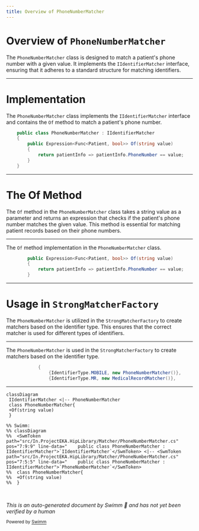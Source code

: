 ```yaml
---
title: Overview of PhoneNumberMatcher
---
```

# Overview of <SwmToken path="src/In.ProjectEKA.HipLibrary/Matcher/PhoneNumberMatcher.cs" pos="7:5:5" line-data="    public class PhoneNumberMatcher : IIdentifierMatcher">`PhoneNumberMatcher`</SwmToken>

The <SwmToken path="src/In.ProjectEKA.HipLibrary/Matcher/PhoneNumberMatcher.cs" pos="7:5:5" line-data="    public class PhoneNumberMatcher : IIdentifierMatcher">`PhoneNumberMatcher`</SwmToken> class is designed to match a patient's phone number with a given value. It implements the <SwmToken path="src/In.ProjectEKA.HipLibrary/Matcher/PhoneNumberMatcher.cs" pos="7:9:9" line-data="    public class PhoneNumberMatcher : IIdentifierMatcher">`IIdentifierMatcher`</SwmToken> interface, ensuring that it adheres to a standard structure for matching identifiers.

<SwmSnippet path="/src/In.ProjectEKA.HipLibrary/Matcher/PhoneNumberMatcher.cs" line="7">

---

# Implementation

The <SwmToken path="src/In.ProjectEKA.HipLibrary/Matcher/PhoneNumberMatcher.cs" pos="7:5:5" line-data="    public class PhoneNumberMatcher : IIdentifierMatcher">`PhoneNumberMatcher`</SwmToken> class implements the <SwmToken path="src/In.ProjectEKA.HipLibrary/Matcher/PhoneNumberMatcher.cs" pos="7:9:9" line-data="    public class PhoneNumberMatcher : IIdentifierMatcher">`IIdentifierMatcher`</SwmToken> interface and contains the <SwmToken path="src/In.ProjectEKA.HipLibrary/Matcher/PhoneNumberMatcher.cs" pos="9:13:13" line-data="        public Expression&lt;Func&lt;Patient, bool&gt;&gt; Of(string value)">`Of`</SwmToken> method to match a patient's phone number.

```c#
    public class PhoneNumberMatcher : IIdentifierMatcher
    {
        public Expression<Func<Patient, bool>> Of(string value)
        {
            return patientInfo => patientInfo.PhoneNumber == value;
        }
    }
```

---

</SwmSnippet>

# The Of Method

The <SwmToken path="src/In.ProjectEKA.HipLibrary/Matcher/PhoneNumberMatcher.cs" pos="9:13:13" line-data="        public Expression&lt;Func&lt;Patient, bool&gt;&gt; Of(string value)">`Of`</SwmToken> method in the <SwmToken path="src/In.ProjectEKA.HipLibrary/Matcher/PhoneNumberMatcher.cs" pos="7:5:5" line-data="    public class PhoneNumberMatcher : IIdentifierMatcher">`PhoneNumberMatcher`</SwmToken> class takes a string value as a parameter and returns an expression that checks if the patient's phone number matches the given value. This method is essential for matching patient records based on their phone numbers.

<SwmSnippet path="/src/In.ProjectEKA.HipLibrary/Matcher/PhoneNumberMatcher.cs" line="9">

---

The <SwmToken path="src/In.ProjectEKA.HipLibrary/Matcher/PhoneNumberMatcher.cs" pos="9:13:13" line-data="        public Expression&lt;Func&lt;Patient, bool&gt;&gt; Of(string value)">`Of`</SwmToken> method implementation in the <SwmToken path="src/In.ProjectEKA.HipLibrary/Matcher/PhoneNumberMatcher.cs" pos="7:5:5" line-data="    public class PhoneNumberMatcher : IIdentifierMatcher">`PhoneNumberMatcher`</SwmToken> class.

```c#
        public Expression<Func<Patient, bool>> Of(string value)
        {
            return patientInfo => patientInfo.PhoneNumber == value;
        }
```

---

</SwmSnippet>

# Usage in <SwmToken path="src/In.ProjectEKA.HipLibrary/Matcher/StrongMatcherFactory.cs" pos="10:5:5" line-data="    public class StrongMatcherFactory">`StrongMatcherFactory`</SwmToken>

The <SwmToken path="src/In.ProjectEKA.HipLibrary/Matcher/PhoneNumberMatcher.cs" pos="7:5:5" line-data="    public class PhoneNumberMatcher : IIdentifierMatcher">`PhoneNumberMatcher`</SwmToken> is utilized in the <SwmToken path="src/In.ProjectEKA.HipLibrary/Matcher/StrongMatcherFactory.cs" pos="10:5:5" line-data="    public class StrongMatcherFactory">`StrongMatcherFactory`</SwmToken> to create matchers based on the identifier type. This ensures that the correct matcher is used for different types of identifiers.

<SwmSnippet path="/src/In.ProjectEKA.HipLibrary/Matcher/StrongMatcherFactory.cs" line="14">

---

The <SwmToken path="src/In.ProjectEKA.HipLibrary/Matcher/StrongMatcherFactory.cs" pos="15:9:9" line-data="                {IdentifierType.MOBILE, new PhoneNumberMatcher()},">`PhoneNumberMatcher`</SwmToken> is used in the <SwmToken path="src/In.ProjectEKA.HipLibrary/Matcher/StrongMatcherFactory.cs" pos="10:5:5" line-data="    public class StrongMatcherFactory">`StrongMatcherFactory`</SwmToken> to create matchers based on the identifier type.

```c#
            {
                {IdentifierType.MOBILE, new PhoneNumberMatcher()},
                {IdentifierType.MR, new MedicalRecordMatcher()},
```

---

</SwmSnippet>

```mermaid
classDiagram
 IIdentifierMatcher <|-- PhoneNumberMatcher
 class PhoneNumberMatcher{
 +Of(string value)
 }

%% Swimm:
%% classDiagram
%%  <SwmToken path="src/In.ProjectEKA.HipLibrary/Matcher/PhoneNumberMatcher.cs" pos="7:9:9" line-data="    public class PhoneNumberMatcher : IIdentifierMatcher">`IIdentifierMatcher`</SwmToken> <|-- <SwmToken path="src/In.ProjectEKA.HipLibrary/Matcher/PhoneNumberMatcher.cs" pos="7:5:5" line-data="    public class PhoneNumberMatcher : IIdentifierMatcher">`PhoneNumberMatcher`</SwmToken>
%%  class PhoneNumberMatcher{
%%  +Of(string value)
%%  }
```

&nbsp;

*This is an auto-generated document by Swimm 🌊 and has not yet been verified by a human*

<SwmMeta version="3.0.0" repo-id="Z2l0aHViJTNBJTNBaGlwLXNlcnZpY2UlM0ElM0FTd2ltbS1EZW1v" repo-name="hip-service"><sup>Powered by [Swimm](/)</sup></SwmMeta>
